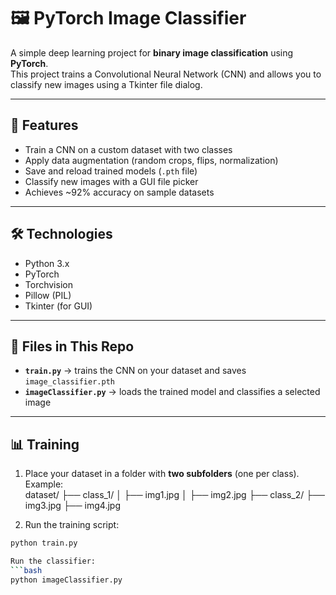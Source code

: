 # 🖼️ PyTorch Image Classifier  

A simple deep learning project for **binary image classification** using **PyTorch**.  
This project trains a Convolutional Neural Network (CNN) and allows you to classify new images using a Tkinter file dialog.  

---

## 🚀 Features  
- Train a CNN on a custom dataset with two classes  
- Apply data augmentation (random crops, flips, normalization)  
- Save and reload trained models (`.pth` file)  
- Classify new images with a GUI file picker  
- Achieves ~92% accuracy on sample datasets  

---

## 🛠️ Technologies  
- Python 3.x  
- PyTorch  
- Torchvision  
- Pillow (PIL)  
- Tkinter (for GUI)  

---

## 📂 Files in This Repo  
- **`train.py`** → trains the CNN on your dataset and saves `image_classifier.pth`  
- **`imageClassifier.py`** → loads the trained model and classifies a selected image  

---

## 📊 Training  

1. Place your dataset in a folder with **two subfolders** (one per class). Example:  
dataset/
├── class_1/
│ ├── img1.jpg
│ ├── img2.jpg
├── class_2/
├── img3.jpg
├── img4.jpg


2. Run the training script:  
```bash
python train.py

Run the classifier:
```bash
python imageClassifier.py
